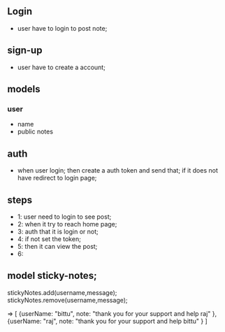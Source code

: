 ## Login

- user have to login to post note;

## sign-up
- user have to create a account;

## models 

### user
- name
- public notes 

## auth
- when user login;
then create a auth token and send that;
if it does not have redirect to login page;

## steps 
- 1: user need to login to see post;
- 2: when it try to reach home page;
- 3: auth that it is login or not;
- 4: if not set the token;
- 5: then it can view the post;
- 6: 

## model sticky-notes;

stickyNotes.add(username,message);
stickyNotes.remove(username,message);

=> [
  {userName: "bittu",
  note: "thank you for your support and help raj"
  },
  {userName: "raj",
  note: "thank you for your support and help bittu"
  }
]
